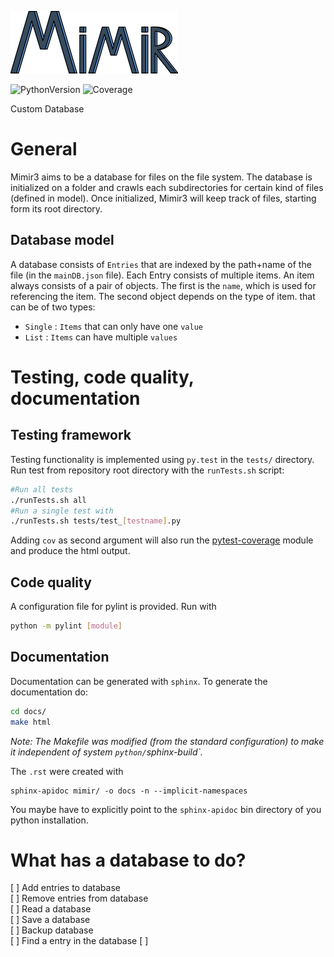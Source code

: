 ![Mimir3](mimir_logo_small.png)

![PythonVersion](https://img.shields.io/badge/python-3.7-blue.svg?longCache=true&style=flat-square)
![Coverage](https://img.shields.io/badge/pytest--cov-93%25-green.svg?longCache=true&style=flat-square)

Custom Database

# General
Mimir3 aims to be a database for files on the file system. The database is initialized on a folder and crawls each subdirectories for certain kind of files (defined in model). Once initialized, Mimir3 will keep track of files, starting form its root directory.
## Database model
A database consists of `Entries` that are indexed by the path+name of the file (in the `mainDB.json` file). Each Entry consists of multiple items. An item always consists of a pair of objects. The first is the `name`, which is used for referencing the item. The second object depends on the type of item. that can be of two types:
* `Single` : `Items` that can only have one `value`
* `List` : `Items` can have multiple `values`


# Testing, code quality, documentation
## Testing framework
Testing functionality is implemented using `py.test` in the `tests/` directory.      
Run test from repository root directory with the `runTests.sh` script:

```bash
#Run all tests
./runTests.sh all
#Run a single test with
./runTests.sh tests/test_[testname].py
```

Adding `cov` as second argument will also run the [pytest-coverage](https://pypi.org/project/pytest-cov/) module and produce the html output.

## Code quality
A configuration file for pylint is provided. Run with
```bash
python -m pylint [module]
```

## Documentation
Documentation can be generated with `sphinx`. To generate the documentation do:
```bash
cd docs/
make html
```
*Note: The Makefile was modified (from the standard configuration) to make it independent of system `python/`sphinx-build`.*

The `.rst` were created with
```
sphinx-apidoc mimir/ -o docs -n --implicit-namespaces
```
You maybe have to explicitly point to the `sphinx-apidoc` bin directory of you python installation.

# What has a database to do?
[ ] Add entries to database  
[ ] Remove entries from database   
[ ] Read a database  
[ ] Save a database   
[ ] Backup database     
[ ] Find a entry in the database
[ ]  
